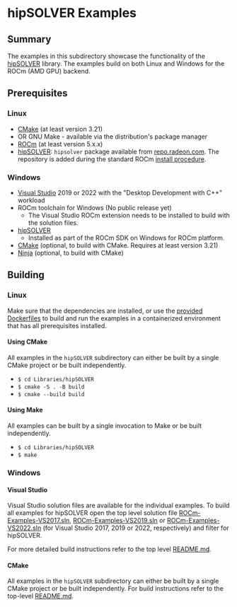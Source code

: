 # hipSOLVER Examples

## Summary

The examples in this subdirectory showcase the functionality of the [hipSOLVER](https://github.com/ROCmSoftwarePlatform/hipSOLVER) library. The examples build on both Linux and Windows for the ROCm (AMD GPU) backend.

## Prerequisites

### Linux

- [CMake](https://cmake.org/download/) (at least version 3.21)
- OR GNU Make - available via the distribution's package manager
- [ROCm](https://docs.amd.com/bundle/ROCm-Installation-Guide-v5.2/page/Overview_of_ROCm_Installation_Methods.html) (at least version 5.x.x)
- [hipSOLVER](https://github.com/ROCmSoftwarePlatform/hipSOLVER): `hipsolver` package available from [repo.radeon.com](https://repo.radeon.com/rocm/). The repository is added during the standard ROCm [install procedure](https://docs.amd.com/bundle/ROCm-Installation-Guide-v5.2/page/How_to_Install_ROCm.html).

### Windows

- [Visual Studio](https://visualstudio.microsoft.com/) 2019 or 2022 with the "Desktop Development with C++" workload
- ROCm toolchain for Windows (No public release yet)
  - The Visual Studio ROCm extension needs to be installed to build with the solution files.
- [hipSOLVER](https://github.com/ROCmSoftwarePlatform/hipSOLVER)
  - Installed as part of the ROCm SDK on Windows for ROCm platform.
- [CMake](https://cmake.org/download/) (optional, to build with CMake. Requires at least version 3.21)
- [Ninja](https://ninja-build.org/) (optional, to build with CMake)

## Building

### Linux

Make sure that the dependencies are installed, or use the [provided Dockerfiles](../../Dockerfiles/) to build and run the examples in a containerized environment that has all prerequisites installed.

#### Using CMake

All examples in the `hipSOLVER` subdirectory can either be built by a single CMake project or be built independently.

- `$ cd Libraries/hipSOLVER`
- `$ cmake -S . -B build`
- `$ cmake --build build`

#### Using Make

All examples can be built by a single invocation to Make or be built independently.

- `$ cd Libraries/hipSOLVER`
- `$ make`

### Windows

#### Visual Studio

Visual Studio solution files are available for the individual examples. To build all examples for hipSOLVER open the top level solution file [ROCm-Examples-VS2017.sln](../../ROCm-Examples-VS2017.sln), [ROCm-Examples-VS2019.sln](../../ROCm-Examples-VS2019.sln) or [ROCm-Examples-VS2022.sln](../../ROCm-Examples-VS2022.sln) (for Visual Studio 2017, 2019 or 2022, respectively) and filter for hipSOLVER.

For more detailed build instructions refer to the top level [README.md](../../README.md#visual-studio).

#### CMake

All examples in the `hipSOLVER` subdirectory can either be built by a single CMake project or be built independently. For build instructions refer to the top-level [README.md](../../README.md#cmake-2).
